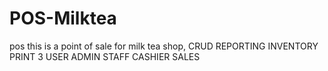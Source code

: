 # POS-Milktea
pos this is a point of sale for milk tea shop,
CRUD
REPORTING
INVENTORY
PRINT
3 USER
ADMIN
STAFF
CASHIER
SALES

